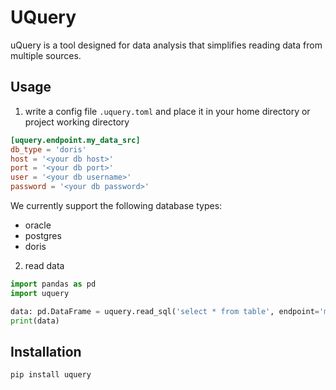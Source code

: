 # UQuery

uQuery is a tool designed for data analysis that simplifies reading data from multiple sources.


## Usage

1. write a config file `.uquery.toml` and place it in your home directory or project working directory
```toml
[uquery.endpoint.my_data_src]
db_type = 'doris'
host = '<your db host>'
port = '<your db port>'
user = '<your db username>'
password = '<your db password>'
```

We currently support the following database types:
* oracle
* postgres
* doris


2. read data

```python
import pandas as pd
import uquery

data: pd.DataFrame = uquery.read_sql('select * from table', endpoint='my_data_src')
print(data)
```


## Installation

```bash
pip install uquery
```
